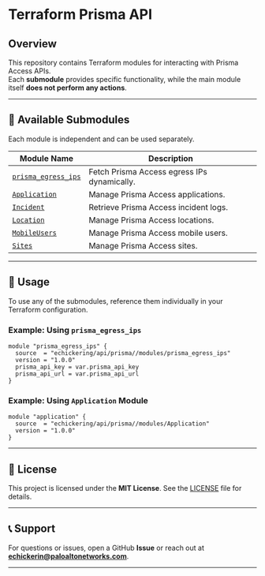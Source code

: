 # Terraform Prisma API

## Overview
This repository contains Terraform modules for interacting with Prisma Access APIs.  
Each **submodule** provides specific functionality, while the main module itself **does not perform any actions**.

---

## 📌 Available Submodules
Each module is independent and can be used separately.

| Module Name | Description |
|-------------|------------|
| [`prisma_egress_ips`](modules/prisma_egress_ips) | Fetch Prisma Access egress IPs dynamically. |
| [`Application`](modules/Application) | Manage Prisma Access applications. |
| [`Incident`](modules/Incident) | Retrieve Prisma Access incident logs. |
| [`Location`](modules/Location) | Manage Prisma Access locations. |
| [`MobileUsers`](modules/MobileUsers) | Manage Prisma Access mobile users. |
| [`Sites`](modules/Sites) | Manage Prisma Access sites. |

---

## 🚀 Usage
To use any of the submodules, reference them individually in your Terraform configuration.

### **Example: Using `prisma_egress_ips`**
```hcl
module "prisma_egress_ips" {
  source  = "echickering/api/prisma//modules/prisma_egress_ips"
  version = "1.0.0"
  prisma_api_key = var.prisma_api_key
  prisma_api_url = var.prisma_api_url
}
```

### **Example: Using `Application` Module**
```hcl
module "application" {
  source  = "echickering/api/prisma//modules/Application"
  version = "1.0.0"
}
```

---

## 📜 License
This project is licensed under the **MIT License**. See the [LICENSE](LICENSE) file for details.

---

## 📞 Support
For questions or issues, open a GitHub **Issue** or reach out at **echickerin@paloaltonetworks.com**.

---